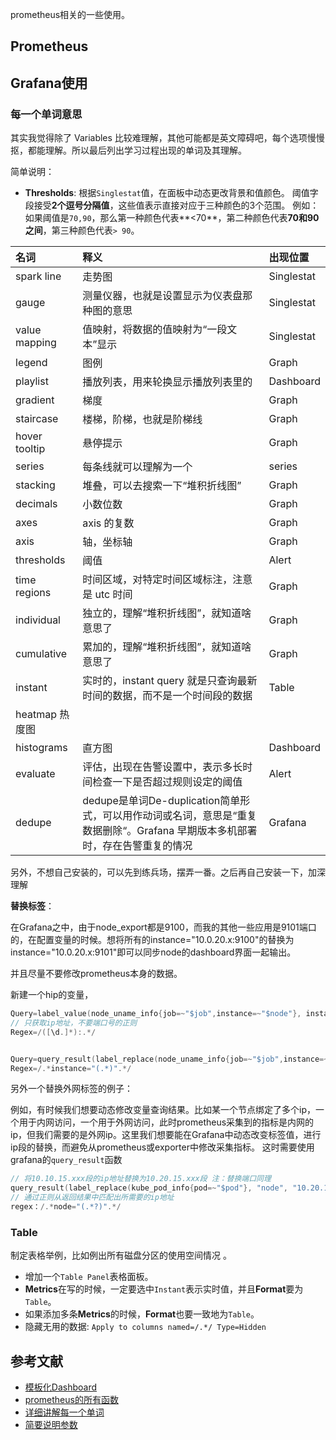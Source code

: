 prometheus相关的一些使用。
<!--more-->

## Prometheus


## Grafana使用

### 每一个单词意思

其实我觉得除了 Variables 比较难理解，其他可能都是英文障碍吧，每个选项慢慢抠，都能理解。所以最后列出学习过程出现的单词及其理解。

简单说明：

- **Thresholds**:  根据`Singlestat`值，在面板中动态更改背景和值颜色。 阈值字段接受**2个逗号分隔值**，这些值表示直接对应于三种颜色的3个范围。 例如：如果阈值是`70,90`，那么第一种颜色代表**<70**，第二种颜色代表**70和90之间**，第三种颜色代表`> 90`。


| 名词           | 释义                                                                                                                         | 出现位置           |
| :--------      | :----------                                                                                                                  | :----------------- |
| spark line     | 走势图                                                                                                                       | Singlestat         |
| gauge          | 测量仪器，也就是设置显示为仪表盘那种图的意思                                                                                 | Singlestat         |
| value mapping  | 值映射，将数据的值映射为“一段文本”显示                                                                                       | Singlestat         |
| legend         | 图例                                                                                                                         | Graph              |
| playlist       | 播放列表，用来轮换显示播放列表里的                                                                                           | Dashboard          |
| gradient       | 梯度                                                                                                                         | Graph              |
| staircase      | 楼梯，阶梯，也就是阶梯线                                                                                                     | Graph              |
| hover tooltip  | 悬停提示                                                                                                                     | Graph              |
| series         | 每条线就可以理解为一个                                                                                                       | series             |
| stacking       | 堆叠，可以去搜索一下“堆积折线图”                                                                                             | Graph              |
| decimals       | 小数位数                                                                                                                     | Graph              |
| axes           | axis 的复数                                                                                                                  | Graph              |
| axis           | 轴，坐标轴                                                                                                                   | Graph              |
| thresholds     | 阈值                                                                                                                         | Alert              |
| time regions   | 时间区域，对特定时间区域标注，注意是 utc 时间                                                                                | Graph              |
| individual     | 独立的，理解“堆积折线图”，就知道啥意思了                                                                                     | Graph              |
| cumulative     | 累加的，理解“堆积折线图”，就知道啥意思了                                                                                     | Graph              |
| instant        | 实时的，instant query 就是只查询最新时间的数据，而不是一个时间段的数据                                                       | Table              |
| heatmap	热度图 |
| histograms     | 直方图                                                                                                                       | Dashboard          |
| evaluate       | 评估，出现在告警设置中，表示多长时间检查一下是否超过规则设定的阈值                                                           | Alert              |
| dedupe         | dedupe是单词De-duplication简单形式，可以用作动词或名词，意思是“重复数据删除“。Grafana 早期版本多机部署时，存在告警重复的情况 |Grafana |

另外，不想自己安装的，可以先到练兵场，摆弄一番。之后再自己安装一下，加深理解

**替换标签**：

在Grafana之中，由于node_export都是9100，而我的其他一些应用是9101端口的，在配置变量的时候。想将所有的instance="10.0.20.x:9100"的替换为instance="10.0.20.x:9101"即可以同步node的dashboard界面一起输出。

并且尽量不要修改prometheus本身的数据。

新建一个hip的变量，

```go
Query=label_value(node_uname_info{job=~"$job",instance=~"$node"}, instance)
// 只获取ip地址，不要端口号的正则
Regex=/([\d.]*):.*/


Query=query_result(label_replace(node_uname_info{job=~"$job",instance=~"$node"}, "instance", "$1:9101", "instance", "(.*):.*"))
Regex=/.*instance="(.*)".*/
```

另外一个替换外网标签的例子：

例如，有时候我们想要动态修改变量查询结果。比如某一个节点绑定了多个ip，一个用于内网访问，一个用于外网访问，此时prometheus采集到的指标是内网的ip，但我们需要的是外网ip。这里我们想要能在Grafana中动态改变标签值，进行ip段的替换，而避免从prometheus或exporter中修改采集指标。
这时需要使用grafana的`query_result`函数
```go
// 将10.10.15.xxx段的ip地址替换为10.20.15.xxx段 注：替换端口同理
query_result(label_replace(kube_pod_info{pod=~"$pod"}, "node", "10.20.15.$1", "node", "10.10.15.(.*)"))
// 通过正则从返回结果中匹配出所需要的ip地址
regex：/.*node="(.*?)".*/
```

### Table
制定表格举例，比如例出所有磁盘分区的使用空间情况 。

- 增加一个`Table Panel`表格面板。
- **Metrics**在写的时候，一定要选中`Instant`表示实时值，并且**Format**要为`Table`。
- 如果添加多条**Metrics**的时候，**Format**也要一致地为`Table`。
- 隐藏无用的数据: `Apply to columns named=/.*/ Type=Hidden`

## 参考文献

- [模板化Dashboard](https://yunlzheng.gitbook.io/prometheus-book/part-ii-prometheus-jin-jie/grafana/templating)
- [prometheus的所有函数](https://prometheus.io/docs/prometheus/latest/querying/functions/#label_replace)
- [详细讲解每一个单词](https://tlog.cc/posts/grafana/grafana-get-start/)
- [简要说明参数](http://www.51niux.com/?id=239)



